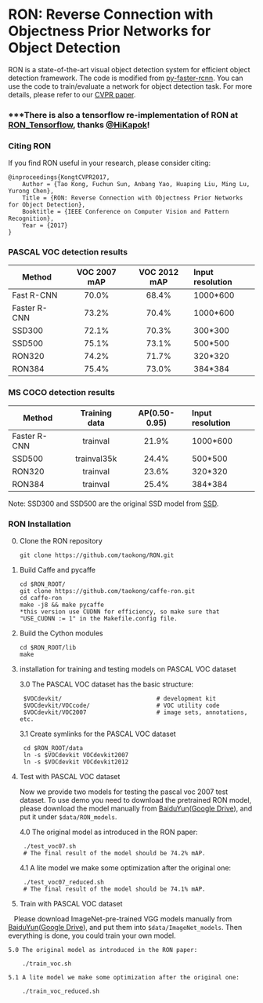 # RON: Reverse Connection with Objectness Prior Networks for Object Detection

RON is a state-of-the-art visual object detection system for efficient object detection framework. 
The code is modified from [py-faster-rcnn](https://github.com/rbgirshick/py-faster-rcnn). 
You can use the code to train/evaluate a network for object detection task. 
For more details, please refer to our [CVPR paper](http://openaccess.thecvf.com/content_cvpr_2017/papers/Kong_RON_Reverse_Connection_CVPR_2017_paper.pdf).

### ***There is also a tensorflow re-implementation of RON at [RON_Tensorflow](https://github.com/HiKapok/RON_Tensorflow), thanks [@HiKapok](https://github.com/HiKapok)!
### Citing RON

If you find RON useful in your research, please consider citing:

    @inproceedings{KongtCVPR2017,
        Author = {Tao Kong, Fuchun Sun, Anbang Yao, Huaping Liu, Ming Lu, Yurong Chen},
        Title = {RON: Reverse Connection with Objectness Prior Networks for Object Detection},
        Booktitle = {IEEE Conference on Computer Vision and Pattern Recognition},
        Year = {2017}
    }
    

### PASCAL VOC detection results

Method         | VOC 2007 mAP | VOC 2012 mAP | Input resolution
-------------- |:------------:|:------------:|:----------------
Fast R-CNN     |   70.0%      |   68.4%      |  1000*600     
Faster R-CNN   |   73.2%      |   70.4%      |  1000*600
SSD300         |   72.1%      |   70.3%      |  300*300
SSD500         |   75.1%      |   73.1%      |  500*500
RON320         |   74.2%      |   71.7%      |  320*320
RON384         |   75.4%      |   73.0%      |  384*384

### MS COCO detection results

Method         | Training data | AP(0.50-0.95)| Input resolution
-------------- |:-------------:|:------------:|:----------------
Faster R-CNN   |   trainval    |   21.9%      |  1000*600
SSD500         |   trainval35k |   24.4%      |  500*500
RON320         |   trainval    |   23.6%      |  320*320
RON384         |   trainval    |   25.4%      |  384*384

Note: SSD300 and SSD500 are the original SSD model from [SSD](https://arxiv.org/pdf/1512.02325v2.pdf).


### RON Installation 

0. Clone the RON repository
    ```
    git clone https://github.com/taokong/RON.git

    ```
1. Build Caffe and pycaffe

    ```
    cd $RON_ROOT/
    git clone https://github.com/taokong/caffe-ron.git
    cd caffe-ron
    make -j8 && make pycaffe
    *this version use CUDNN for efficiency, so make sure that "USE_CUDNN := 1" in the Makefile.config file.
    ```

2. Build the Cython modules
    ```
    cd $RON_ROOT/lib
    make
    ```
    
3. installation for training and testing models on PASCAL VOC dataset

    3.0 The PASCAL VOC dataset has the basic structure:
    
        $VOCdevkit/                           # development kit
        $VOCdevkit/VOCcode/                   # VOC utility code
        $VOCdevkit/VOC2007                    # image sets, annotations, etc.
        
    3.1 Create symlinks for the PASCAL VOC dataset
    
        cd $RON_ROOT/data
        ln -s $VOCdevkit VOCdevkit2007
        ln -s $VOCdevkit VOCdevkit2012

4. Test with PASCAL VOC dataset

    Now we provide two models for testing the pascal voc 2007 test dataset. To use demo you need to download the pretrained RON model, please download the model manually from [BaiduYun](https://pan.baidu.com/s/1o8QEwu2)([Google Drive](https://drive.google.com/drive/folders/0B01lviiSTCIMUHhrZ3FYVjdiTG8?usp=sharing)), and put it under `$data/RON_models`.
    
    4.0 The original model as introduced in the RON paper: 
    
        ./test_voc07.sh
        # The final result of the model should be 74.2% mAP.
        
    4.1 A lite model we make some optimization after the original one:

        ./test_voc07_reduced.sh
        # The final result of the model should be 74.1% mAP.

5. Train with PASCAL VOC dataset

    Please download ImageNet-pre-trained VGG models manually from [BaiduYun](https://pan.baidu.com/s/1c2xm2U8)([Google Drive](https://drive.google.com/drive/folders/0B01lviiSTCIMUHhrZ3FYVjdiTG8?usp=sharing)), and put them into `$data/ImageNet_models`. Then everything is done, you could train your own model.

    5.0 The original model as introduced in the RON paper: 
    
        ./train_voc.sh
        
    5.1 A lite model we make some optimization after the original one:

        ./train_voc_reduced.sh
